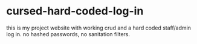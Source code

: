 # cursed-hard-coded-log-in
this is my project website with working crud and a hard coded staff/admin log in. no hashed passwords, no sanitation filters.
